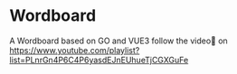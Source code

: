 # Wordboard
A Wordboard based on GO and VUE3 follow the video🎦 
on https://www.youtube.com/playlist?list=PLnrGn4P6C4P6yasdEJnEUhueTjCGXGuFe
